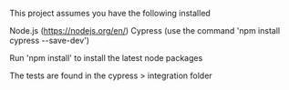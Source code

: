 This project assumes you have the following installed

Node.js (https://nodejs.org/en/)
Cypress (use the command 'npm install cypress --save-dev')

Run 'npm install' to install the latest node packages

The tests are found in the cypress > integration folder